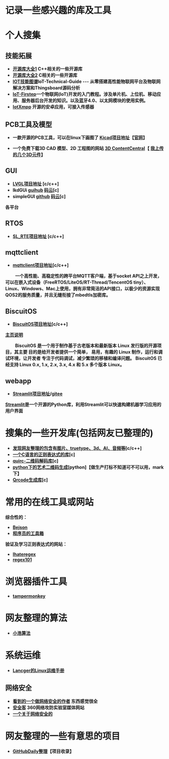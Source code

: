# 记录一些感兴趣的库及工具
# 个人搜集

  ## 技能拓展
  + [<b>开源库大全1<b>](https://www.cnblogs.com/chengyuanchun/p/5107978.html) C++相关的一些开源库
  + [<b>开源库大全2<b>](https://github.com/jobbole/awesome-c-cn) C相关的一些开源库
  + [<b>IOT技能图谱<b>](https://github.com/IoT-Technology/IoT-Technical-Guide)IoT-Technical-Guide --- 从零搭建高性能物联网平台及物联网解决方案和Thingsboard源码分析
  + [<b>IoT-Firstep<b>](https://github.com/nladuo/IoT-Firstep)一个物联网(IoT)开发的入门教程。涉及单片机、上位机、移动应用、服务器后台开发的知识。以及蓝牙4.0、以太网模块的使用实例。
  + [<b>IotXmpp<b>](https://github.com/tiandawu/IotXmpp) 开源的安卓应用，可接入传感器 

  ##  PCB工具及模型
   + 一款开源的PCB工具，可以在linux下画图了
   [<b>Kicad项目地址</b>](https://github.com/KiCad)【[官网](https://kicad.org/)】
   
   + 一个免费下载3D CAD 模型、2D 工程图的网站
   [3D ContentCentral](https://www.3dcontentcentral.cn/#_ga=2.91922648.354983100.1597367862-3a2ad240-b5be-11ea-8463-53e45720f3eb)【
   [我上传的几个3D元件](https://www.3dcontentcentral.cn/Contributors.aspx?id=1986356)】
  ## GUI
   + [LVGL项目地址](https://github.com/littlevgl/lvgl) [c/c++]
   + lkdGUi [guihub](https://github.com/guoweilkd/lkdGui) [码云](https://gitee.com/nhxgygrd053/lkdGui)[c]
   + simpleGUI [github]() [码云](https://gitee.com/Polarix/simplegui)[c]
   
   各平台
  ## RTOS
  + [SL_RTE项目地址](https://github.com/sudashannon/SL_RTE)  [c/c++]
  ## mqttclient
  + [mqttclient项目地址](https://github.com/jiejieTop/mqttclient)[c/c++]
  
  &emsp;&emsp; 一个高性能、高稳定性的跨平台MQTT客户端，基于socket API之上开发，可以在嵌入式设备（FreeRTOS/LiteOS/RT-Thread/TencentOS tiny）、Linux、Windows、Mac上使用，拥有非常简洁的API接口，以极少的资源实现QOS2的服务质量，并且无缝衔接了mbedtls加密库。
  ## BiscuitOS
  + [BiscuitOS项目地址](https://github.com/BiscuitOS/BiscuitOS)[c/c++]
  
  [主页说明](https://biscuitos.github.io/blog/HomePage/)
  
  &emsp;&emsp; BiscuitOS 是一个用于制作基于古老版本和最新版本 Linux 发行版的开源项目，其主要 目的是给开发者提供一个简单， 易用，有趣的 Linux 制作，运行和调试环境，让开发者 专注于代码调试，减少繁琐的移植和编译问题。 BiscuitOS 已经支持 Linux 0.x, 1.x, 2.x, 3.x, 4.x 和 5.x 多个版本 Linux。
  ## webapp
  + [Streamlit项目地址](https://github.com/streamlit/streamlit)/[gitee](https://gitee.com/mirrors/streamlit)
  
  [Streamlit](https://www.streamlit.io)是一个开源的Python库，利用Streamlit可以快速构建机器学习应用的用户界面
# 搜集的一些开发库(包括网友已整理的)
  + [发现网友整理的包含有图片、truetype、3d、AI、音频等](https://github.com/nothings/single_file_libs)[c/c++]
  + [一个C语言的正则表达式的库](https://gitee.com/opensource168/hs-regex)[c]
  + [quirc-二维码解码库](https://github.com/dlbeer/quirc)[c]
  + [python下的艺术二维码生成](https://github.com/sylnsfar/qrcode)[python]【做生产打标不知道可不可以用，mark下】
  + [Qrcode生成库](https://github.com/ricmoo/QRCode)[c]
# 常用的在线工具或网站
  综合性的：
  + [Bejson](http://www.bejson.com/)
  + [程序员的工具箱](https://tool.lu/)
  
  验证及学习正则表达式的网站：
  + [Ihateregex](https://ihateregex.io/)
  + [regex101](https://regex101.com/)
  
# 浏览器插件工具
  + [tampermonkey](https://www.tampermonkey.net/)
# 网友整理的算法
  + [小浩算法](https://github.com/geekxh/hello-algorithm)
# 系统运维
  + [Lancger的Linux运维手册](https://github.com/Lancger/opslinux)
  ##  网络安全
  + [看到的一个做网络安全的作者](https://gitee.com/sq_smile) 东西感觉很全
  + [安全客](https://www.anquanke.com/) 360网络攻防实验室媒体网站
  + [一个关于网络安全的](https://github.com/G4rb3n)
# 网友整理的一些有意思的项目
  + [GitHubDaily整理](https://github.com/GitHubDaily/GitHubDaily)【项目收录】
